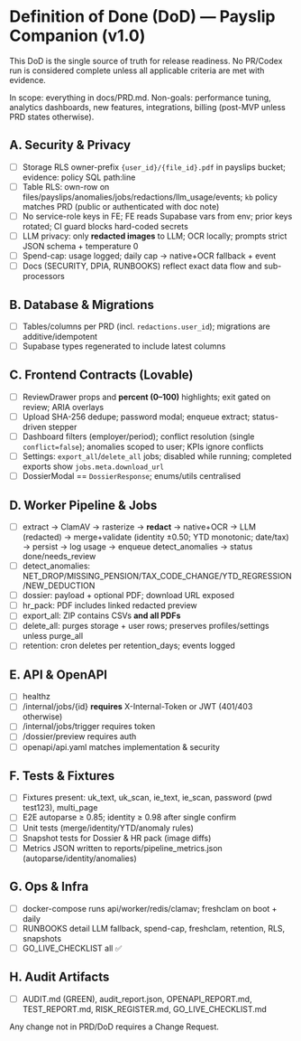 # Definition of Done (DoD) — Payslip Companion (v1.0)

This DoD is the single source of truth for release readiness. No PR/Codex run is considered complete unless all applicable criteria are met with evidence.

In scope: everything in docs/PRD.md.
Non-goals: performance tuning, analytics dashboards, new features, integrations, billing (post-MVP unless PRD states otherwise).

## A. Security & Privacy
- [ ] Storage RLS owner-prefix `{user_id}/{file_id}.pdf` in payslips bucket; evidence: policy SQL path:line
- [ ] Table RLS: own-row on files/payslips/anomalies/jobs/redactions/llm_usage/events; `kb` policy matches PRD (public or authenticated with doc note)
- [ ] No service-role keys in FE; FE reads Supabase vars from env; prior keys rotated; CI guard blocks hard-coded secrets
- [ ] LLM privacy: only **redacted images** to LLM; OCR locally; prompts strict JSON schema + temperature 0
- [ ] Spend-cap: usage logged; daily cap → native+OCR fallback + event
- [ ] Docs (SECURITY, DPIA, RUNBOOKS) reflect exact data flow and sub-processors

## B. Database & Migrations
- [ ] Tables/columns per PRD (incl. `redactions.user_id`); migrations are additive/idempotent
- [ ] Supabase types regenerated to include latest columns

## C. Frontend Contracts (Lovable)
- [ ] ReviewDrawer props and **percent (0–100)** highlights; exit gated on review; ARIA overlays
- [ ] Upload SHA-256 dedupe; password modal; enqueue extract; status-driven stepper
- [ ] Dashboard filters (employer/period); conflict resolution (single `conflict=false`); anomalies scoped to user; KPIs ignore conflicts
- [ ] Settings: `export_all`/`delete_all` jobs; disabled while running; completed exports show `jobs.meta.download_url`
- [ ] DossierModal == `DossierResponse`; enums/utils centralised

## D. Worker Pipeline & Jobs
- [ ] extract → ClamAV → rasterize → **redact** → native+OCR → LLM (redacted) → merge+validate (identity ±0.50; YTD monotonic; date/tax) → persist → log usage → enqueue detect_anomalies → status done/needs_review
- [ ] detect_anomalies: NET_DROP/MISSING_PENSION/TAX_CODE_CHANGE/YTD_REGRESSION/NEW_DEDUCTION
- [ ] dossier: payload + optional PDF; download URL exposed
- [ ] hr_pack: PDF includes linked redacted preview
- [ ] export_all: ZIP contains CSVs **and all PDFs**
- [ ] delete_all: purges storage + user rows; preserves profiles/settings unless purge_all
- [ ] retention: cron deletes per retention_days; events logged

## E. API & OpenAPI
- [ ] healthz
- [ ] /internal/jobs/{id} **requires** X-Internal-Token or JWT (401/403 otherwise)
- [ ] /internal/jobs/trigger requires token
- [ ] /dossier/preview requires auth
- [ ] openapi/api.yaml matches implementation & security

## F. Tests & Fixtures
- [ ] Fixtures present: uk_text, uk_scan, ie_text, ie_scan, password (pwd test123), multi_page
- [ ] E2E autoparse ≥ 0.85; identity ≥ 0.98 after single confirm
- [ ] Unit tests (merge/identity/YTD/anomaly rules)
- [ ] Snapshot tests for Dossier & HR pack (image diffs)
- [ ] Metrics JSON written to reports/pipeline_metrics.json (autoparse/identity/anomalies)

## G. Ops & Infra
- [ ] docker-compose runs api/worker/redis/clamav; freshclam on boot + daily
- [ ] RUNBOOKS detail LLM fallback, spend-cap, freshclam, retention, RLS, snapshots
- [ ] GO_LIVE_CHECKLIST all ✅

## H. Audit Artifacts
- [ ] AUDIT.md (GREEN), audit_report.json, OPENAPI_REPORT.md, TEST_REPORT.md, RISK_REGISTER.md, GO_LIVE_CHECKLIST.md

Any change not in PRD/DoD requires a Change Request.
